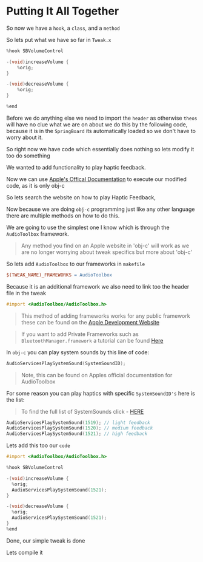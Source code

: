 # Putting It All Together

So now we have a `hook`, a `class`, and a `method`

So lets put what we have so far in `Tweak.x`

```objective-c
%hook SBVolumeControl

-(void)increaseVolume {
	%orig;
}

-(void)decreaseVolume {
	%orig;
}

%end
```

Before we do anything else we need to import the `header` as otherwise `theos` will have no clue what we are on about
we do this by the following code, because it is in the `SpringBoard` its automatically loaded so we don't have to worry
about it.

So right now we have code which essentially does nothing so lets modify it too do something

We wanted to add functionality to play haptic feedback.

Now we can use [Apple's Offical Documentation](https://developer.apple.com/documentation) to execute our modified code, as it is only obj-c

So lets search the website on how to play Haptic Feedback,

Now because we are doing `obj-c` programming just like any other language there are multiple methods on how to do this.

We are going to use the simplest one I know which is through the `AudioToolbox` framework.

> Any method you find on an Apple website in 'obj-c' will work as we are no longer worrying about tweak specifics but more about 'obj-c'

So lets add `AudioToolbox` to our frameworks in `makefile`

```makefile
$(TWEAK_NAME)_FRAMEWORKS = AudioToolbox
```

Because it is an additional framework we also need to link too the header file in the tweak

```objective-c
#import <AudioToolbox/AudioToolbox.h>
```

> This method of adding frameworks works for any public framework these can be found on the [Apple Development Website](https://developer.apple.com/documentation)

> If you want to add Private Frameworks such as `BluetoothManager.framework` a tutorial can be found [Here](privateframeworks.md)

In `obj-c` you can play system sounds by this line of code:

```objective-c
AudioServicesPlaySystemSound(SystemSoundID);
```

> Note, this can be found on Apples official documentation for AudioToolbox

For some reason you can play haptics with specific `SystemSoundID's` here is the list:
> To find the full list of SystemSounds click - [HERE](https://github.com/TUNER88/iOSSystemSoundsLibrary)

```objective-c
AudioServicesPlaySystemSound(1519); // light feedback
AudioServicesPlaySystemSound(1520); // medium feedback
AudioServicesPlaySystemSound(1521); // high feedback
```

Lets add this too our `code`

```objective-c
#import <AudioToolbox/AudioToolbox.h>

%hook SBVolumeControl

-(void)increaseVolume {
  %orig;
  AudioServicesPlaySystemSound(1521);
}

-(void)decreaseVolume {
  %orig;
  AudioServicesPlaySystemSound(1521);
}
%end
```

Done, our simple tweak is done

Lets compile it
